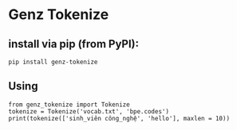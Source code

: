 # Genz Tokenize

## install via pip (from PyPI):

    pip install genz-tokenize

## Using

    from genz_tokenize import Tokenize
    tokenize = Tokenize('vocab.txt', 'bpe.codes')
    print(tokenize(['sinh_viên công_nghệ', 'hello'], maxlen = 10))
